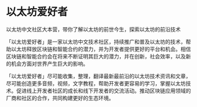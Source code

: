 # 

# 以太坊爱好者

以太坊中文社区大本营，带你了解以太坊的前世今生，探索以太坊的前沿技术

「以太坊爱好者」是一家以太坊中文技术社区，持续推广和普及以太坊的技术，帮助以太坊释放区块链和智能合约的潜力，并为开发者提供更好的平台和机会。相信区块链和智能合约会在将来不断证明其巨大的潜力，并在创新，社会效率，以及新的机会方面对世界产生巨大的影响。

「以太坊爱好者」尽可能收集，整理，翻译最新最前沿的以太坊技术资讯和文章，尽可能创造更多音频，视频，文字教程，帮助开发者更容易的学习，掌握以太坊技术。促进线上开发者社区的成长和线下开发者的交流活动。推动区块链应用领域的厂商和社区的合作，共同构建更好的生态环境。



